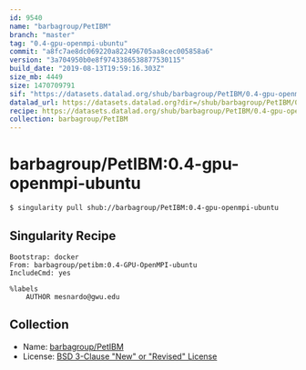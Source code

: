 ```yaml
---
id: 9540
name: "barbagroup/PetIBM"
branch: "master"
tag: "0.4-gpu-openmpi-ubuntu"
commit: "a8fc7ae8dc069220a822496705aa8cec005858a6"
version: "3a704950b0e8f9743386538877530115"
build_date: "2019-08-13T19:59:16.303Z"
size_mb: 4449
size: 1470709791
sif: "https://datasets.datalad.org/shub/barbagroup/PetIBM/0.4-gpu-openmpi-ubuntu/2019-08-13-a8fc7ae8-3a704950/3a704950b0e8f9743386538877530115.simg"
datalad_url: https://datasets.datalad.org?dir=/shub/barbagroup/PetIBM/0.4-gpu-openmpi-ubuntu/2019-08-13-a8fc7ae8-3a704950/
recipe: https://datasets.datalad.org/shub/barbagroup/PetIBM/0.4-gpu-openmpi-ubuntu/2019-08-13-a8fc7ae8-3a704950/Singularity
collection: barbagroup/PetIBM
---
```


# barbagroup/PetIBM:0.4-gpu-openmpi-ubuntu

```bash
$ singularity pull shub://barbagroup/PetIBM:0.4-gpu-openmpi-ubuntu
```

## Singularity Recipe

```singularity
Bootstrap: docker
From: barbagroup/petibm:0.4-GPU-OpenMPI-ubuntu
IncludeCmd: yes

%labels
    AUTHOR mesnardo@gwu.edu
```

## Collection

 - Name: [barbagroup/PetIBM](https://github.com/barbagroup/PetIBM)
 - License: [BSD 3-Clause "New" or "Revised" License](https://api.github.com/licenses/bsd-3-clause)

